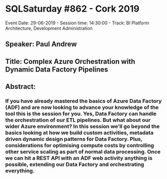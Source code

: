 # SQLSaturday #862 - Cork 2019
Event Date: 29-06-2019 - Session time: 14:30:00 - Track: BI Platform Architecture, Development  Administration
## Speaker: Paul Andrew
## Title: Complex Azure Orchestration with Dynamic Data Factory Pipelines
## Abstract:
### If you have already mastered the basics of Azure Data Factory (ADF) and are now looking to advance your knowledge of the tool this is the session for you. Yes, Data Factory can handle the orchestration of our ETL pipelines. But what about our wider Azure environment? In this session we’ll go beyond the basics looking at how we build custom activities, metadata driven dynamic design patterns for Data Factory. Plus, considerations for optimising compute costs by controlling other service scaling as part of normal data processing. Once we can hit a REST API with an ADF web activity anything is possible, extending our Data Factory and orchestrating everything.
